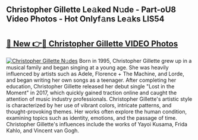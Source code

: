 ## Christopher Gillette Le𝚊ked N𝚞de - Part-oU8 Video Photos - Hot Onlyf𝚊ns Le𝚊ks LlS54

# <h2><a href="http://ac4545.deff.icu/?id=Christopher+Gillette">🔗 New 👉🔴 Christopher Gillette VIDEO Photos</a></h2>

[![Christopher Gillette N𝚞des](https://i.imgur.com/rIISA9y.gif)](http://ac4545.deff.icu/?id=Christopher+Gillette)
Born in 1995, Christopher Gillette grew up in a musical family and began singing at a young age. She was heavily influenced by artists such as Adele, Florence + The Machine, and Lorde, and began writing her own songs as a teenager. After completing her education, Christopher Gillette released her debut single "Lost in the Moment" in 2017, which quickly gained traction online and caught the attention of music industry professionals. Christopher Gillette's artistic style is characterized by her use of vibrant colors, intricate patterns, and thought-provoking themes. Her works often explore the human condition, examining topics such as identity, emotions, and the passage of time. Christopher Gillette's influences include the works of Yayoi Kusama, Frida Kahlo, and Vincent van Gogh.
